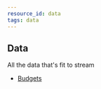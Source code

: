 ```yaml
---
resource_id: data
tags: data
---
```


## Data

All the data that's fit to stream

- <a href="/budgets">Budgets</a>